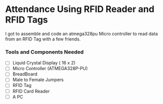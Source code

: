 # Attendance Using RFID Reader and RFID Tags

I got to assemble and code an atmega328pu Micro controller to read data from an RFID Tag with a few friends.

### Tools and Components Needed
- [ ] Liquid Crystal Display ( 16 x 2)
- [ ] Micro Controller (ATMEGA328P-PU)
- [ ] BreadBoard
- [ ] Male to Female Jumpers
- [ ] RFID Tag
- [ ] RFID Card Reader
- [ ] A PC
